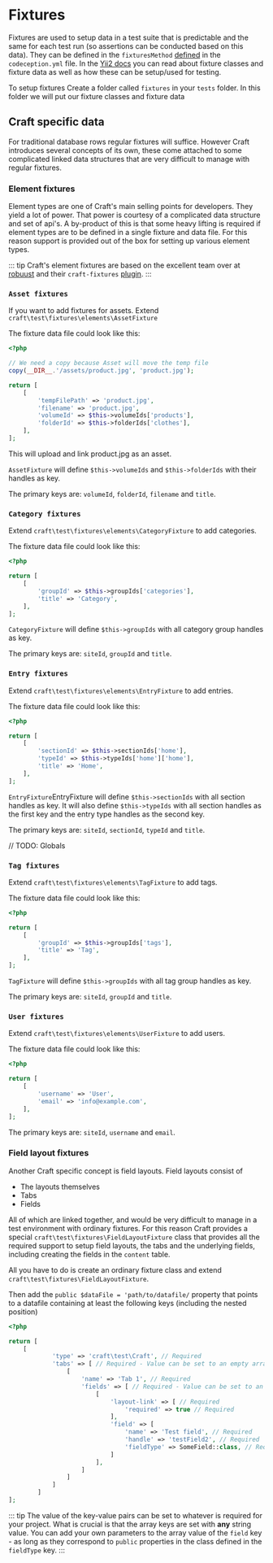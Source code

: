 # Fixtures
Fixtures are used to setup data in a test suite that is predictable and the same 
for each test run (so assertions can be conducted based on this data).
They can be defined in the `fixturesMethod` [defined](config-options.md) in the `codeception.yml` file. 
In the [Yii2 docs](https://www.yiiframework.com/doc/guide/2.0/en/test-fixtures#defining-a-fixture)
you can read about fixture classes and fixture data as well as how these can be setup/used for testing.

To setup fixtures Create a folder called `fixtures` in your `tests` folder. 
In this folder we will put our fixture classes and fixture data 

## Craft specific data
For traditional database rows regular fixtures will suffice. However Craft 
introduces several concepts of its own, these come attached to some complicated 
linked data structures that are very difficult to manage with regular fixtures. 

### Element fixtures
Element types are one of Craft's main selling points for developers. They yield a lot of power.
That power is courtesy of a complicated data structure and set of api's. 
A by-product of this is that some heavy lifting is required if element types are to be 
defined in a single fixture and data file. For this reason support is provided 
out of the box for setting up various element types. 

::: tip
Craft's element fixtures are based on the excellent team over at [robuust](https://robuust.digital/) 
and their `craft-fixtures`  [plugin](https://github.com/robuust/craft-fixtures). 
:::

### `Asset fixtures`

If you want to add fixtures for assets. Extend `craft\test\fixtures\elements\AssetFixture` 

The fixture data file could look like this:

```php
<?php

// We need a copy because Asset will move the temp file
copy(__DIR__.'/assets/product.jpg', 'product.jpg');

return [
    [
        'tempFilePath' => 'product.jpg',
        'filename' => 'product.jpg',
        'volumeId' => $this->volumeIds['products'],
        'folderId' => $this->folderIds['clothes'],
    ],
];
```

This will upload and link product.jpg as an asset.

`AssetFixture` will define `$this->volumeIds` and `$this->folderIds` with their handles as key.

The primary keys are: `volumeId`, `folderId`, `filename` and `title`.

### `Category fixtures`

Extend `craft\test\fixtures\elements\CategoryFixture` to add categories. 

The fixture data file could look like this:

```php
<?php

return [
    [
        'groupId' => $this->groupIds['categories'],
        'title' => 'Category',
    ],
];
```

`CategoryFixture` will define `$this->groupIds` with all category group handles as key.

The primary keys are: `siteId`, `groupId` and `title`.

### `Entry fixtures`

Extend `craft\test\fixtures\elements\EntryFixture` to add entries.
 
The fixture data file could look like this:

```php
<?php

return [
    [
        'sectionId' => $this->sectionIds['home'],
        'typeId' => $this->typeIds['home']['home'],
        'title' => 'Home',
    ],
];
```

`EntryFixture`EntryFixture will define `$this->sectionIds` with all section handles as key. It will also define `$this->typeIds` with all section handles as the first key and the entry type handles as the second key.

The primary keys are: `siteId`, `sectionId`, `typeId` and `title`.


// TODO: Globals

### `Tag fixtures`

Extend `craft\test\fixtures\elements\TagFixture` to add tags. 

The fixture data file could look like this:

```php
<?php

return [
    [
        'groupId' => $this->groupIds['tags'],
        'title' => 'Tag',
    ],
];
```

`TagFixture` will define `$this->groupIds` with all tag group handles as key.

The primary keys are: `siteId`, `groupId` and `title`.

### `User fixtures`

Extend `craft\test\fixtures\elements\UserFixture` to add users. 

The fixture data file could look like this:

```php
<?php

return [
    [
        'username' => 'User',
        'email' => 'info@example.com',
    ],
];
```

The primary keys are: `siteId`, `username` and `email`.

### Field layout fixtures
Another Craft specific concept is field layouts. Field layouts consist 
of 
- The layouts themselves
- Tabs
- Fields

All of which are linked together, and would be very difficult to manage in a 
test environment with ordinary fixtures. For this reason Craft provides a special 
`craft\test\fixtures\FieldLayoutFixture` class that provides all the required support 
to setup field layouts, the tabs and the underlying fields, including creating the fields in the `content` table.

All you have to do is create an ordinary fixture class and extend `craft\test\fixtures\FieldLayoutFixture`. 

Then add the `public $dataFile = 'path/to/datafile/` property that points to a datafile
containing at least the following keys (including the nested position)

```php
<?php

return [
    [
            'type' => 'craft\test\Craft', // Required
            'tabs' => [ // Required - Value can be set to an empty array[]
                [
                    'name' => 'Tab 1', // Required
                    'fields' => [ // Required - Value can be set to an empty array[]
                        [
                            'layout-link' => [ // Required
                                'required' => true // Required
                            ],
                            'field' => [
                                'name' => 'Test field', // Required
                                'handle' => 'testField2', // Required
                                'fieldType' => SomeField::class, // Required
                            ]
                        ],
                    ]
                ]
            ]
        ]
];
```

::: tip
The value of the key-value pairs can be set to whatever is required
for your project. What is crucial 
is that the array keys are set with __any__ string value. You can add your own parameters to 
the array value of the `field` key - as long as they correspond to `public` properties in 
the class defined in the `fieldType` key. 
:::
